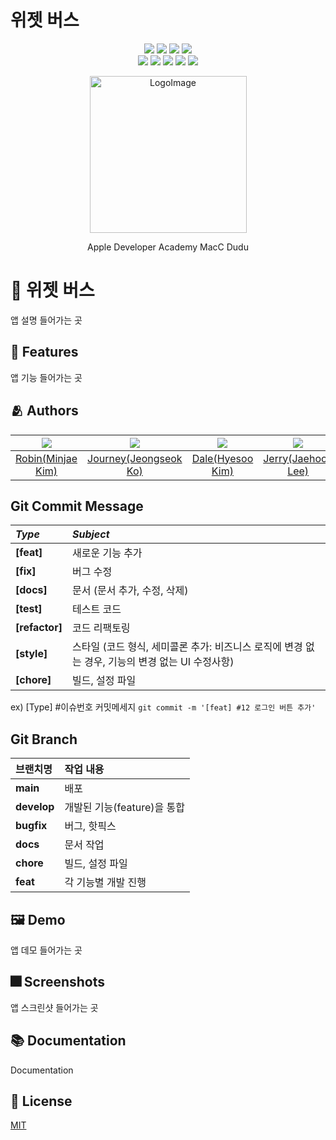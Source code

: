 # 위젯 버스

<p align="center">
  <img src="https://img.shields.io/github/license/minjae9610/WidgetBus?style=flat-square" />
  <img src="https://img.shields.io/cocoapods/p/ios?style=flat-square" />
  <img src="https://img.shields.io/github/forks/minjae9610/WidgetBus?style=flat-square" />
  <img src="https://img.shields.io/github/stars/minjae9610/WidgetBus?style=flat-square" />
<br>
  <img src="https://img.shields.io/github/contributors/minjae9610/WidgetBus?style=flat-square" />
  <img src="https://img.shields.io/github/issues/minjae9610/WidgetBus?style=flat-square" />
  <img src="https://img.shields.io/github/issues-pr/minjae9610/WidgetBus?style=flat-square" />
  <img src="https://img.shields.io/github/last-commit/minjae9610/WidgetBus?style=flat-square" />
  <img src="https://img.shields.io/github/commit-activity/w/minjae9610/WidgetBus?style=flat-square" />
</p>

<p align="center" text-align="center" width="100%">
<img width="251" alt="LogoImage" src="">
  
<p align="center" text-align="center" display="inline-block">Apple Developer Academy MacC Dudu</p>


# :iphone: 위젯 버스

앱 설명 들어가는 곳


## :pushpin: Features

앱 기능 들어가는 곳


## :people_hugging: Authors

|<img src="https://avatars.githubusercontent.com/u/33440010">|<img src="https://avatars.githubusercontent.com/u/94058164">|<img src="https://avatars.githubusercontent.com/u/67789254">|<img src="https://avatars.githubusercontent.com/u/83233720">|<img src="https://avatars.githubusercontent.com/u/70710995">|<img src="https://avatars.githubusercontent.com/u/48680511">|
|:-:|:-:|:-:|:-:|:-:|:-:|
|[Robin(Minjae Kim)](https://github.com/minjae9610)|[Journey(Jeongseok Ko)](https://github.com/gojeongseog)|[Dale(Hyesoo Kim)](https://github.com/HyeS00)|[Jerry(Jaehoon Lee)](https://github.com/jaehoon9186)|[Everett(Yongjun Shin)](https://github.com/Shin-jun)|[Jedi(Jaehwa Noh)](https://github.com/shwoghk14)|


## Git Commit Message
|*Type*|*Subject*|
|:---|:---|
|**[feat]**|새로운 기능 추가|
|**[fix]**|버그 수정|
|**[docs]**|문서 (문서 추가, 수정, 삭제)|
|**[test]**|테스트 코드|
|**[refactor]**|코드 리팩토링| 
|**[style]**|스타일 (코드 형식, 세미콜론 추가: 비즈니스 로직에 변경 없는 경우, 기능의 변경 없는 UI 수정사항)|
|**[chore]**|빌드, 설정 파일|

ex) [Type] #이슈번호 커밋메세지 `git commit -m '[feat] #12 로그인 버튼 추가'`


## Git Branch
|브랜치명|작업 내용|
|:---|:---|
|**main**|배포|
|**develop**|개발된 기능(feature)을 통합|
|**bugfix**|버그, 핫픽스|
|**docs**|문서 작업|
|**chore**|빌드, 설정 파일|
|**feat**|각 기능별 개발 진행|


## :framed_picture: Demo

앱 데모 들어가는 곳


## :fireworks: Screenshots

앱 스크린샷 들어가는 곳


## :books: Documentation

Documentation


## :lock_with_ink_pen: License

[MIT](https://github.com/DeveloperAcademy-POSTECH/MC3-Team6-UDD/blob/main/LICENSE)
